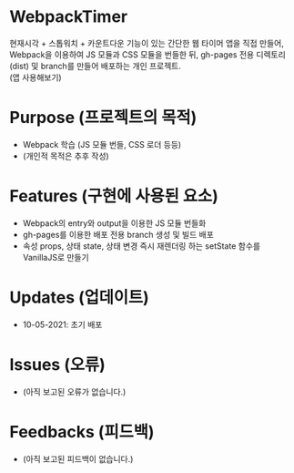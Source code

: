 # WebpackTimer
현재시각 + 스톱워치 + 카운트다운 기능이 있는 간단한 웹 타이머 앱을 직접 만들어, Webpack을 이용하여 JS 모듈과 CSS 모듈을 번들한 뒤, gh-pages 전용 디렉토리(dist) 및 branch를 만들어 배포하는 개인 프로젝트.   
(앱 사용해보기)

# Purpose (프로젝트의 목적)
- Webpack 학습 (JS 모듈 번들, CSS 로더 등등)
- (개인적 목적은 추후 작성)

# Features (구현에 사용된 요소)
- Webpack의 entry와 output을 이용한 JS 모듈 번들화
- gh-pages를 이용한 배포 전용 branch 생성 및 빌드 배포
- 속성 props, 상태 state, 상태 변경 즉시 재렌더링 하는 setState 함수를 VanillaJS로 만들기

# Updates (업데이트)
- 10-05-2021: 초기 배포

# Issues (오류)
- (아직 보고된 오류가 없습니다.)

# Feedbacks (피드백)
- (아직 보고된 피드백이 없습니다.)
